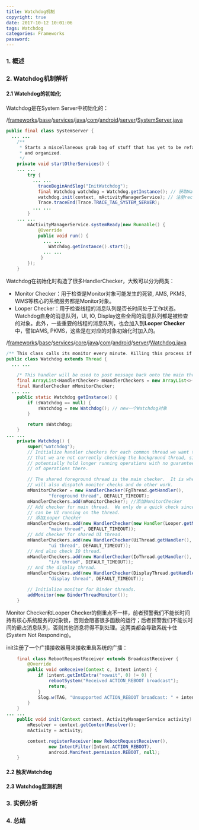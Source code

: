 ```yaml
---
title: Watchdog机制
copyright: true
date: 2017-10-12 10:01:06
tags: Watchdog
categories: Frameworks
password:
---
```


### 1. 概述



<!--more-->

### 2. Watchdog机制解析

#### 2.1 Watchdog的初始化

Watchdog是在System Server中初始化的：

/[frameworks](http://androidxref.com/7.1.1_r6/xref/frameworks/)/[base](http://androidxref.com/7.1.1_r6/xref/frameworks/base/)/[services](http://androidxref.com/7.1.1_r6/xref/frameworks/base/services/)/[java](http://androidxref.com/7.1.1_r6/xref/frameworks/base/services/java/)/[com](http://androidxref.com/7.1.1_r6/xref/frameworks/base/services/java/com/)/[android](http://androidxref.com/7.1.1_r6/xref/frameworks/base/services/java/com/android/)/[server](http://androidxref.com/7.1.1_r6/xref/frameworks/base/services/java/com/android/server/)/[SystemServer.java](http://androidxref.com/7.1.1_r6/xref/frameworks/base/services/java/com/android/server/SystemServer.java)

``` java
public final class SystemServer {
  ... ...
    /**
     * Starts a miscellaneous grab bag of stuff that has yet to be refactored
     * and organized.
     */
    private void startOtherServices() {
    ... ...
        try {
          ... ...
            traceBeginAndSlog("InitWatchdog");
            final Watchdog watchdog = Watchdog.getInstance(); // 获取Watchdog对象初始化
            watchdog.init(context, mActivityManagerService); // 注册receiver以接收系统重启广播
            Trace.traceEnd(Trace.TRACE_TAG_SYSTEM_SERVER);
          ... ...
        }
    ... ...
        mActivityManagerService.systemReady(new Runnable() {
            @Override
            public void run() {
              ... ...
                Watchdog.getInstance().start();
              ... ...
             }
        });
    }
```

Watchdog在初始化时构造了很多HandlerChecker，大致可以分为两类：

- Monitor Checker：用于检查是Monitor对象可能发生的死锁, AMS, PKMS, WMS等核心的系统服务都是Monitor对象。
- Looper Checker：用于检查线程的消息队列是否长时间处于工作状态。Watchdog自身的消息队列，UI, IO, Display这些全局的消息队列都是被检查的对象。此外，一些重要的线程的消息队列，也会加入到**Looper Checker**中，譬如AMS, PKMS，这些是在对应的对象初始化时加入的。

/[frameworks](http://androidxref.com/7.1.1_r6/xref/frameworks/)/[base](http://androidxref.com/7.1.1_r6/xref/frameworks/base/)/[services](http://androidxref.com/7.1.1_r6/xref/frameworks/base/services/)/[core](http://androidxref.com/7.1.1_r6/xref/frameworks/base/services/core/)/[java](http://androidxref.com/7.1.1_r6/xref/frameworks/base/services/core/java/)/[com](http://androidxref.com/7.1.1_r6/xref/frameworks/base/services/core/java/com/)/[android](http://androidxref.com/7.1.1_r6/xref/frameworks/base/services/core/java/com/android/)/[server](http://androidxref.com/7.1.1_r6/xref/frameworks/base/services/core/java/com/android/server/)/[Watchdog.java](http://androidxref.com/7.1.1_r6/xref/frameworks/base/services/core/java/com/android/server/Watchdog.java)

``` java
/** This class calls its monitor every minute. Killing this process if they don't return **/
public class Watchdog extends Thread {
  ... ...

    /* This handler will be used to post message back onto the main thread */
    final ArrayList<HandlerChecker> mHandlerCheckers = new ArrayList<>();
    final HandlerChecker mMonitorChecker;
  ... ...      
    public static Watchdog getInstance() {
        if (sWatchdog == null) {
            sWatchdog = new Watchdog(); // new一个Watchdog对象
        }

        return sWatchdog;
    }
... ...
    private Watchdog() {
        super("watchdog");
        // Initialize handler checkers for each common thread we want to check.  Note
        // that we are not currently checking the background thread, since it can
        // potentially hold longer running operations with no guarantees about the timeliness
        // of operations there.

        // The shared foreground thread is the main checker.  It is where we
        // will also dispatch monitor checks and do other work.
        mMonitorChecker = new HandlerChecker(FgThread.getHandler(),
                "foreground thread", DEFAULT_TIMEOUT);
        mHandlerCheckers.add(mMonitorChecker); //添加MonitorChecker
        // Add checker for main thread.  We only do a quick check since there
        // can be UI running on the thread.
  		// 添加Looper Checker
        mHandlerCheckers.add(new HandlerChecker(new Handler(Looper.getMainLooper()),
                "main thread", DEFAULT_TIMEOUT));
        // Add checker for shared UI thread.
        mHandlerCheckers.add(new HandlerChecker(UiThread.getHandler(),
                "ui thread", DEFAULT_TIMEOUT));
        // And also check IO thread.
        mHandlerCheckers.add(new HandlerChecker(IoThread.getHandler(),
                "i/o thread", DEFAULT_TIMEOUT));
        // And the display thread.
        mHandlerCheckers.add(new HandlerChecker(DisplayThread.getHandler(),
                "display thread", DEFAULT_TIMEOUT));

        // Initialize monitor for Binder threads.
        addMonitor(new BinderThreadMonitor());
    }
```

Monitor Checker和Looper Checker的侧重点不一样，前者预警我们不能长时间持有核心系统服务的对象锁，否则会阻塞很多函数的运行；后者预警我们不能长时间的霸占消息队列，否则其他消息将得不到处理。这两类都会导致系统卡住(System Not Responding)。

init注册了一个广播接收器用来接收重启系统的广播：

``` java
    final class RebootRequestReceiver extends BroadcastReceiver {
        @Override
        public void onReceive(Context c, Intent intent) {
            if (intent.getIntExtra("nowait", 0) != 0) {
                rebootSystem("Received ACTION_REBOOT broadcast");
                return;
            }
            Slog.w(TAG, "Unsupported ACTION_REBOOT broadcast: " + intent);
        }
    }
... ...
    public void init(Context context, ActivityManagerService activity) {
        mResolver = context.getContentResolver();
        mActivity = activity;

        context.registerReceiver(new RebootRequestReceiver(),
                new IntentFilter(Intent.ACTION_REBOOT),
                android.Manifest.permission.REBOOT, null);
    }
```

#### 2.2 触发Watchdog



#### 2.3 Watchdog监测机制



### 3. 实例分析



### 4. 总结



